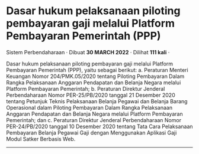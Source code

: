 Dasar hukum pelaksanaan piloting pembayaran gaji melalui Platform Pembayaran Pemerintah (PPP)
=============================================================================================

Sistem Perbendaharaan · Dibuat **30 MARCH 2022** · Dilihat **111 kali** ·

Dasar hukum pelaksanaan piloting pembayaran gaji melalui Platform Pembayaran Pemerintah (PPP), yaitu sebagai berikut: a. Peraturan Menteri Keuangan Nomor 204/PMK.05/2020 tentang Piloting Pembayaran Dalam Rangka Pelaksanaan Anggaran Pendapatan dan Belanja Negara melalui Platform Pembayaran Pemerintah; b. Peraturan Direktur Jenderal Perbendaharaan Nomor PER-25/PB/2020 tanggal 21 Desember 2020 tentang Petunjuk Teknis Pelaksanaan Belanja Pegawai dan Belanja Barang Operasional dalam Piloting Pembayaran Dalam Rangka Pelaksanaan Anggaran Pendapatan dan Belanja Negara melalui Platform Pembayaran Pemerintah; dan c. Peraturan Direktur Jenderal Perbendaharaan Nomor PER-24/PB/2020 tanggal 10 Desember 2020 tentang Tata Cara Pelaksanaan Pembayaran Belanja Pegawai Gaji dengan Menggunakan Aplikasi Gaji Modul Satker Berbasis Web.  

  
  
  

* * *